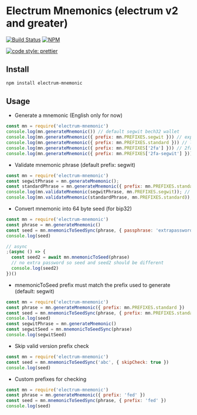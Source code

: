 # Electrum Mnemonics (electrum v2 and greater)

[![Build Status](https://travis-ci.org/bitcoinjs/electrum-mnemonic.png?branch=master)](https://travis-ci.org/bitcoinjs/electrum-mnemonic)
[![NPM](https://img.shields.io/npm/v/electrum-mnemonic.svg)](https://www.npmjs.org/package/electrum-mnemonic)

[![code style: prettier](https://img.shields.io/badge/code_style-prettier-ff69b4.svg?style=flat-square)](https://github.com/prettier/prettier)

## Install

```bash
npm install electrum-mnemonic
```

## Usage

* Generate a mnemonic (English only for now)

```js
const mn = require('electrum-mnemonic')
console.log(mn.generateMnemonic()) // default segwit bech32 wallet
console.log(mn.generateMnemonic({ prefix: mn.PREFIXES.segwit })) // explicit segwit bech32 wallet
console.log(mn.generateMnemonic({ prefix: mn.PREFIXES.standard })) // legacy p2pkh wallet (base58 address starting with 1)
console.log(mn.generateMnemonic({ prefix: mn.PREFIXES['2fa'] })) // 2fa legacy
console.log(mn.generateMnemonic({ prefix: mn.PREFIXES['2fa-segwit'] })) // legacy p2pkh wallet (base58 address starting with 1)
```

* Validate mnemonic phrase (default prefix: segwit)

```js
const mn = require('electrum-mnemonic')
const segwitPhrase = mn.generateMnemonic();
const standardPhrase = mn.generateMnemonic({ prefix: mn.PREFIXES.standard });
console.log(mn.validateMnemonic(segwitPhrase, mn.PREFIXES.segwit)); // true
console.log(mn.validateMnemonic(standardPhrase, mn.PREFIXES.standard)); // true
```

* Convert mnemonic into 64 byte seed (for bip32)

```js
const mn = require('electrum-mnemonic')
const phrase = mn.generateMnemonic()
const seed = mn.mnemonicToSeedSync(phrase, { passphrase: 'extrapassword' })
console.log(seed)

// async
;(async () => {
  const seed2 = await mn.mnemonicToSeed(phrase)
  // no extra password so seed and seed2 should be different
  console.log(seed2)
})()
```

* mnemonicToSeed prefix must match the prefix used to generate (default: segwit)

```js
const mn = require('electrum-mnemonic')
const phrase = mn.generateMnemonic({ prefix: mn.PREFIXES.standard })
const seed = mn.mnemonicToSeedSync(phrase, { prefix: mn.PREFIXES.standard })
console.log(seed)
const segwitPhrase = mn.generateMnemonic()
const segwitSeed = mn.mnemonicToSeedSync(phrase)
console.log(segwitSeed)
```

* Skip valid version prefix check

```js
const mn = require('electrum-mnemonic')
const seed = mn.mnemonicToSeedSync('abc', { skipCheck: true })
console.log(seed)
```

* Custom prefixes for checking

```js
const mn = require('electrum-mnemonic')
const phrase = mn.generateMnemonic({ prefix: 'fed' })
const seed = mn.mnemonicToSeedSync(phrase, { prefix: 'fed' })
console.log(seed)
```
